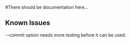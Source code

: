 #There should be documentation here...

## Known Issues
--commit option needs more testing before it can be used.